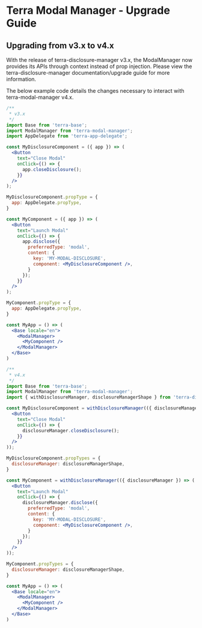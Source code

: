 # Terra Modal Manager - Upgrade Guide

## Upgrading from v3.x to v4.x

With the release of terra-disclosure-manager v3.x, the ModalManager now provides its APIs through context instead of prop injection. Please view the terra-disclosure-manager documentation/upgrade guide for more information. 

The below example code details the changes necessary to interact with terra-modal-manager v4.x.

```jsx
/**
 * v3.x
 */
import Base from 'terra-base';
import ModalManager from 'terra-modal-manager'; 
import AppDelegate from 'terra-app-delegate';

const MyDisclosureComponent = ({ app }) => (
  <Button
    text="Close Modal"
    onClick={() => { 
      app.closeDisclosure();
    }}
  />
);

MyDisclosureComponent.propType = {
  app: AppDelegate.propType,
}

const MyComponent = ({ app }) => (
  <Button
    text="Launch Modal"
    onClick={() => { 
      app.disclose({
        preferredType: 'modal',
        content: {
          key: 'MY-MODAL-DISCLOSURE',
          component: <MyDisclosureComponent />,
        }
      });
    }}
  />
);

MyComponent.propType = {
  app: AppDelegate.propType,
}

const MyApp = () => (
  <Base locale="en">
    <ModalManager>
      <MyComponent />
    </ModalManager>
  </Base>
)

/**
 * v4.x
 */
import Base from 'terra-base';
import ModalManager from 'terra-modal-manager'; 
import { withDisclosureManager, disclosureManagerShape } from 'terra-disclosure-manager';

const MyDisclosureComponent = withDisclosureManager(({ disclosureManager }) => (
  <Button
    text="Close Modal"
    onClick={() => { 
      disclosureManager.closeDisclosure();
    }}
  />
));

MyDisclosureComponent.propTypes = {
  disclosureManager: disclosureManagerShape,
}

const MyComponent = withDisclosureManager(({ disclosureManager }) => (
  <Button
    text="Launch Modal"
    onClick={() => { 
      disclosureManager.disclose({
        preferredType: 'modal',
        content: {
          key: 'MY-MODAL-DISCLOSURE',
          component: <MyDisclosureComponent />,
        }
      });
    }}
  />
));

MyComponent.propTypes = {
  disclosureManager: disclosureManagerShape,
}

const MyApp = () => (
  <Base locale="en">
    <ModalManager>
      <MyComponent />
    </ModalManager>
  </Base>
)
```
